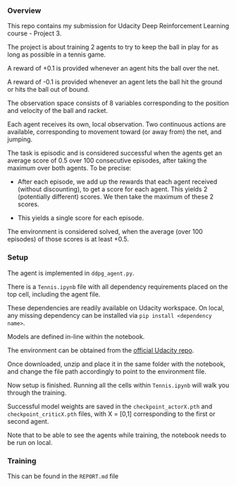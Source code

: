 ### Overview 

This repo contains my submission for Udacity Deep Reinforcement Learning course - Project 3.

The project is about training 2 agents to try to keep the ball in play for as long as possible in a tennis game.

A reward of +0.1 is provided whenever an agent hits the ball over the net.

A reward of -0.1 is provided whenever an agent lets the ball hit the ground or hits the ball out of bound.

The observation space consists of 8 variables corresponding to the position and velocity of the ball and racket. 

Each agent receives its own, local observation. Two continuous actions are available, corresponding to movement toward (or away from) the net, and jumping.

The task is episodic and is considered successful when the agents get an average score of 0.5 over 100 consecutive episodes, after taking the maximum over both agents. To be precise:

- After each episode, we add up the rewards that each agent received (without discounting), to get a score for each agent. This yields 2 (potentially different) scores. We then take the maximum of these 2 scores.

- This yields a single score for each episode.

The environment is considered solved, when the average (over 100 episodes) of those scores is at least +0.5.

### Setup

The agent is implemented in `ddpg_agent.py`.

There is a `Tennis.ipynb` file with all dependency requirements placed on the top cell, including the agent file.

These dependencies are readily available on Udacity workspace. On local, any missing dependency can be installed via `pip install <dependency name>`.

Models are defined in-line within the notebook.

The environment can be obtained from the [official Udacity repo](https://github.com/udacity/deep-reinforcement-learning/tree/master/p3_collab-compet#getting-started).

Once downloaded, unzip and place it in the same folder with the notebook, and change the file path accordingly to point to the environment file.

Now setup is finished. Running all the cells within `Tennis.ipynb` will walk you through the training.

Successful model weights are saved in the `checkpoint_actorX.pth` and `checkpoint_criticX.pth` files, with X = [0,1] corresponding to the first or second agent.

Note that to be able to see the agents while training, the notebook needs to be run on local.


### Training

This can be found in the `REPORT.md` file
